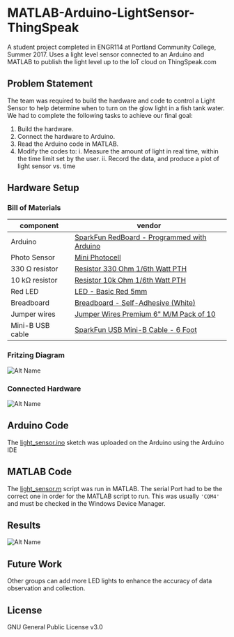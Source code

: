 # MATLAB-Arduino-LightSensor-ThingSpeak
A student project completed in ENGR114 at Portland Community College, Summer 2017. Uses a light level sensor connected to an Arduino and MATLAB to publish the light level up to the IoT cloud on ThingSpeak.com

## Problem Statement
The team was required to build the hardware and code to control a Light Sensor to help determine when to turn on the glow light in a fish tank water.
We had to complete the following tasks to achieve our final goal:
1.	Build the hardware.
2.	Connect the hardware to Arduino.
3.	Read the Arduino code in MATLAB.
4.	Modify the codes to:
i.	Measure the amount of light in real time, within the time limit set by the user.
ii.	Record the data, and produce a plot of light sensor vs. time


## Hardware Setup

### Bill of Materials
|component|vendor|
|---|---|
|Arduino|[SparkFun RedBoard - Programmed with Arduino](https://www.sparkfun.com/products/13975)|
|Photo Sensor|[Mini Photocell](https://www.sparkfun.com/products/9088)|
|330 Ω resistor|[Resistor 330 Ohm 1/6th Watt PTH](https://www.sparkfun.com/products/8377)|
|10 kΩ resistor|[Resistor 10k Ohm 1/6th Watt PTH](https://www.sparkfun.com/products/8374)|
|Red LED|[LED - Basic Red 5mm](https://www.sparkfun.com/products/9590)|
|Breadboard|[Breadboard - Self-Adhesive (White)](https://www.sparkfun.com/products/12002)|
|Jumper wires|[Jumper Wires Premium 6" M/M Pack of 10](https://www.sparkfun.com/products/8431 )|
|Mini-B USB cable|[SparkFun USB Mini-B Cable - 6 Foot](https://www.sparkfun.com/products/11301)|

### Fritzing Diagram
![Alt Name](/doc/fritzing_light_sensor.png)
### Connected Hardware
![Alt Name](/doc/light_sensor_hardware.png)

## Arduino Code
The [light_sensor.ino](light_sensor.ino) sketch was uploaded on the Arduino using the Arduino IDE

## MATLAB Code
The [light_sensor.m](light_sensor.m) script was run in MATLAB. The serial Port had to be the correct one in order for the MATLAB script to run. This was usually `'COM4'` and must be checked in the Windows Device Manager.

## Results
![Alt Name](/doc/light_sensor_results.png)

## Future Work
Other groups can add more LED lights to enhance the accuracy of data
observation and collection.

## License
GNU General Public License v3.0
